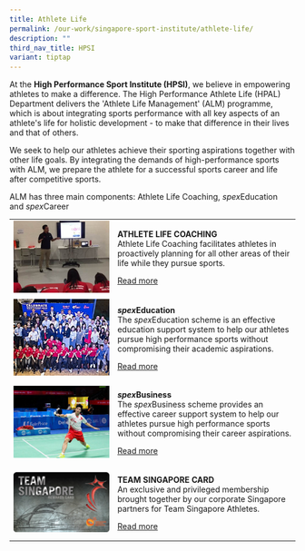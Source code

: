 ```yaml
---
title: Athlete Life
permalink: /our-work/singapore-sport-institute/athlete-life/
description: ""
third_nav_title: HPSI
variant: tiptap
---
```

<p>At the <strong>High Performance Sport Institute (HPSI)</strong>, we believe
in empowering athletes to make a difference. The High Performance Athlete
Life (HPAL) Department delivers the 'Athlete Life Management' (ALM) programme,
which is about integrating sports performance with all key aspects of an
athlete's life for holistic development - to make that difference in their
lives and that of others.</p>
<p>We seek to help our athletes achieve their sporting aspirations together
with other life goals. By integrating the demands of high-performance sports
with ALM, we prepare the athlete for a successful sports career and life
after competitive sports.</p>
<p>ALM has three main components: Athlete Life Coaching,&nbsp;<em>spex</em>Education
and&nbsp;<em>spex</em>Career</p>
<p></p>
<table style="minWidth: 50px">
<colgroup>
<col>
<col>
</colgroup>
<tbody>
<tr>
<td rowspan="1" colspan="1">
<div class="isomer-image-wrapper">
<img style="width: 100%" height="auto" width="100%" alt="" src="/images/Our%20Work/Singapore%20Sports%20Institute/Athlete%20Life/Athlete%20Life%20Coaching01.jpg">
</div>
</td>
<td rowspan="1" colspan="1">
<p><strong>ATHLETE LIFE COACHING</strong>
<br>Athlete Life Coaching facilitates athletes in proactively planning for
all other areas of their life while they pursue sports.</p>
<p><a href="/singapore-sport-institute/athlete-life/athlete-life-coaching/" rel="noopener noreferrer nofollow" target="_blank">Read more</a>
</p>
</td>
</tr>
<tr>
<td rowspan="1" colspan="1">
<div class="isomer-image-wrapper">
<img style="width: 100%" height="auto" width="100%" alt="" src="/images/Our%20Work/Singapore%20Sports%20Institute/Athlete%20Life/spexed.jpg">
</div>
</td>
<td rowspan="1" colspan="1">
<p><strong><em>spex</em>Education</strong>
<br>The <em>spex</em>Education scheme is an effective education support system
to help our athletes pursue high performance sports without compromising
their academic aspirations.</p>
<p><a href="/singapore-sport-institute/athlete-life/spexeducation/" rel="noopener noreferrer nofollow" target="_blank">Read more</a>
</p>
</td>
</tr>
<tr>
<td rowspan="1" colspan="1">
<div class="isomer-image-wrapper">
<img style="width: 100%" height="auto" width="100%" alt="" src="/images/Our%20Work/Singapore%20Sports%20Institute/Athlete%20Life/Derek%20Wong%20at%20SEA%20Games.jpg">
</div>
</td>
<td rowspan="1" colspan="1">
<p><strong><em>spex</em>Business</strong>
<br>The <em>spex</em>Business scheme provides an effective career support system
to help our athletes pursue high performance sports without compromising
their career aspirations.</p>
<p><a href="/singapore-sport-institute/athlete-life/spexbusiness/" rel="noopener noreferrer nofollow" target="_blank">Read more</a>
</p>
</td>
</tr>
<tr>
<td rowspan="1" colspan="1">
<div class="isomer-image-wrapper">
<img style="width: 100%" height="auto" width="100%" alt="" src="/images/Our%20Work/Singapore%20Sports%20Institute/Athlete%20Life/teamsingaporecard.jpg">
</div>
</td>
<td rowspan="1" colspan="1">
<p><strong>TEAM SINGAPORE CARD</strong>
<br>An exclusive and privileged membership brought together by our corporate
Singapore partners for Team Singapore Athletes.</p>
<p><a href="/singapore-sport-institute/athlete-life/team-singapore-card/" rel="noopener noreferrer nofollow" target="_blank">Read more</a>
</p>
</td>
</tr>
</tbody>
</table>
<p></p>